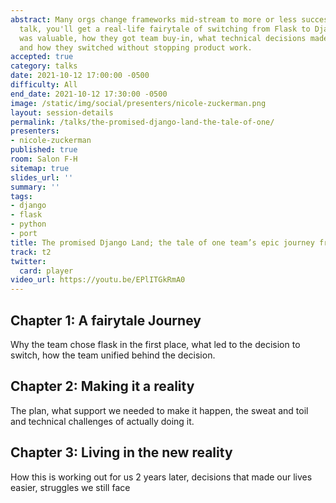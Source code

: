 ```yaml
---
abstract: Many orgs change frameworks mid-stream to more or less success; in this
  talk, you'll get a real-life fairytale of switching from Flask to Django, why each
  was valuable, how they got team buy-in, what technical decisions made things easier/harder,
  and how they switched without stopping product work.
accepted: true
category: talks
date: 2021-10-12 17:00:00 -0500
difficulty: All
end_date: 2021-10-12 17:30:00 -0500
image: /static/img/social/presenters/nicole-zuckerman.png
layout: session-details
permalink: /talks/the-promised-django-land-the-tale-of-one/
presenters:
- nicole-zuckerman
published: true
room: Salon F-H
sitemap: true
slides_url: ''
summary: ''
tags:
- django
- flask
- python
- port
title: The promised Django Land; the tale of one team’s epic journey from Flask
track: t2
twitter:
  card: player
video_url: https://youtu.be/EPlITGkRmA0
---
```


## Chapter 1: A fairytale Journey

Why the team chose flask in the first place, what led to the decision to switch, how the team unified behind the decision.

## Chapter 2: Making it a reality

The plan, what support we needed to make it happen, the sweat and toil and technical challenges of actually doing it.

## Chapter 3: Living in the new reality
How this is working out for us 2 years later, decisions that made our lives easier, struggles we still face
